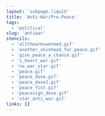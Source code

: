 ```yaml
---
layout: 'subpage.liquid'
title: 'Anti-War/Pro-Peace'
tags:
  - 'political'
slug: 'antiwar'
stencils:
  - 'allthearmsweneed.gif'
  - 'another_skinhead_for_peace.gif'
  - 'give_peace_a_chance.gif'
  - 'i_heart_war.gif'
  - 'no_war_star.gif'
  - 'peace.gif'
  - 'peace_dove.gif'
  - 'peace_dove2.gif'
  - 'peace_fist.gif'
  - 'peacesign_dove.gif'
  - 'star_anti_war.gif'
links: []
---
```

